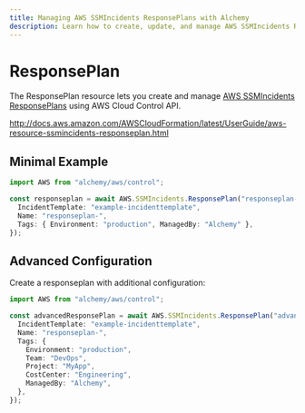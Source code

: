 ```yaml
---
title: Managing AWS SSMIncidents ResponsePlans with Alchemy
description: Learn how to create, update, and manage AWS SSMIncidents ResponsePlans using Alchemy Cloud Control.
---
```


# ResponsePlan

The ResponsePlan resource lets you create and manage [AWS SSMIncidents ResponsePlans](https://docs.aws.amazon.com/ssmincidents/latest/userguide/) using AWS Cloud Control API.

http://docs.aws.amazon.com/AWSCloudFormation/latest/UserGuide/aws-resource-ssmincidents-responseplan.html

## Minimal Example

```ts
import AWS from "alchemy/aws/control";

const responseplan = await AWS.SSMIncidents.ResponsePlan("responseplan-example", {
  IncidentTemplate: "example-incidenttemplate",
  Name: "responseplan-",
  Tags: { Environment: "production", ManagedBy: "Alchemy" },
});
```

## Advanced Configuration

Create a responseplan with additional configuration:

```ts
import AWS from "alchemy/aws/control";

const advancedResponsePlan = await AWS.SSMIncidents.ResponsePlan("advanced-responseplan", {
  IncidentTemplate: "example-incidenttemplate",
  Name: "responseplan-",
  Tags: {
    Environment: "production",
    Team: "DevOps",
    Project: "MyApp",
    CostCenter: "Engineering",
    ManagedBy: "Alchemy",
  },
});
```

